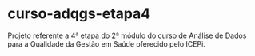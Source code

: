 # curso-adqgs-etapa4
 Projeto referente a 4ª etapa do 2ª módulo do curso de Análise de Dados para a Qualidade da Gestão em Saúde oferecido pelo ICEPi.
